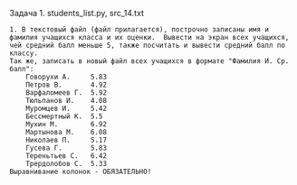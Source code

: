 Задача 1. students_list.py, src_14.txt  

    1. В текстовый файл (файл прилагается), построчно записаны имя и
    фамилия учащихся класса и их оценки.  Вывести на экран всех учащихся, 
    чей средний балл меньше 5, также посчитать и вывести средний балл по классу. 
    Так же, записать в новый файл всех учащихся в формате "Фамилия И. Ср. балл":
        Говорухи А.     5.83
        Петров В.       4.92
        Варфаломеев Г.  5.92
        Тюльпанов И.    4.08
        Муромцев И.     5.42
        Бессмертный К.  5.5
        Мухин М.        6.92
        Мартынова М.    6.08
        Николаев П.     5.17
        Гусева Г.       5.83
        Тереньтьев С.   6.42
        Трердолобов С.  5.33
    Выравнивание колонок - ОБЯЗАТЕЛЬНО!